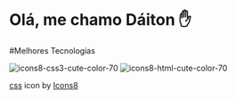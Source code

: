 # Olá, me chamo Dáiton ✋

#Melhores Tecnologias




![icons8-css3-cute-color-70](https://github.com/daitoncheis/daitoncheis/assets/29989317/1867c6ad-bf9b-4c72-a03d-453b7d784c30) ![icons8-html-cute-color-70](https://github.com/daitoncheis/daitoncheis/assets/29989317/0753864c-2edc-407e-bc3f-78e5b08a9d0c)





<a target="_blank" href="https://icons8.com/icon/107497/css3">css</a> icon by <a target="_blank" href="https://icons8.com">Icons8</a>

